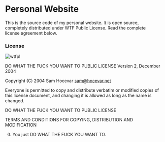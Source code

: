 Personal Website
============

This is the source code of my personal website. It is open source, completely distributed under WTF Public License. Read the complete license agreement below.


### License
![wtfpl](http://www.wtfpl.net/wp-content/uploads/2012/12/wtfpl-badge-4.png)


DO WHAT THE FUCK YOU WANT TO PUBLIC LICENSE 
Version 2, December 2004 

Copyright (C) 2004 Sam Hocevar <sam@hocevar.net> 

Everyone is permitted to copy and distribute verbatim or modified copies of this license document, and changing it is allowed as long as the name is changed. 

DO WHAT THE FUCK YOU WANT TO PUBLIC LICENSE

TERMS AND CONDITIONS FOR COPYING, DISTRIBUTION AND MODIFICATION 

  0. You just DO WHAT THE FUCK YOU WANT TO.